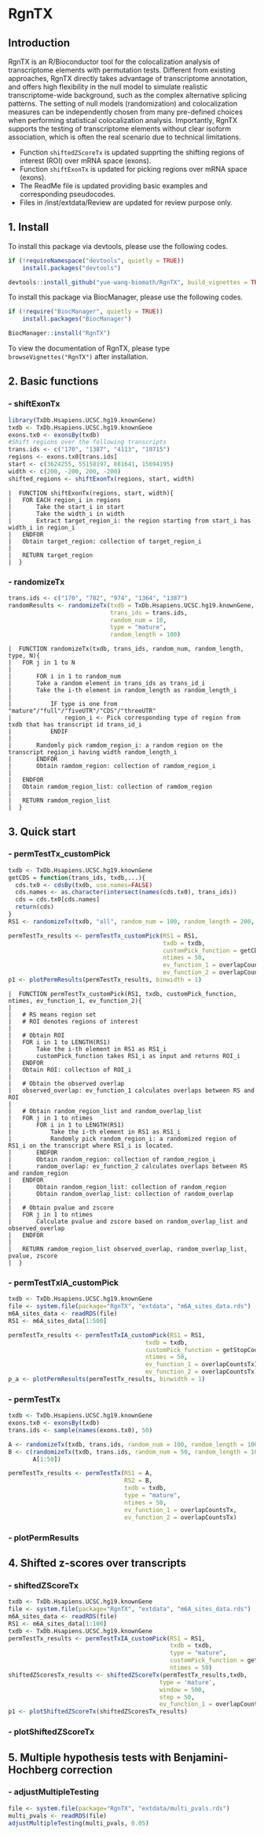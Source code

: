 # RgnTX

## Introduction
RgnTX is an R/Bioconductor tool for the colocalization analysis of transcriptome elements with permutation tests. Different from existing approaches, RgnTX directly takes advantage of transcriptome annotation, and offers high flexibility in the null model to simulate realistic transcriptome-wide background, such as the complex alternative splicing patterns. The setting of null models (randomization) and colocalization measures can be independently chosen from many pre-defined choices when performing statistical colocalization analysis. Importantly, RgnTX supports the testing of transcriptome elements without clear isoform association, which is often the real scenario due to technical limitations. 

- Function `shiftedZScoreTx` is updated supprting the shifting regions of interest (ROI) over mRNA space (exons). 
- Function `shiftExonTx` is updated for picking regions over mRNA space (exons).
- The ReadMe file is updated providing basic examples and corresponding pseudocodes.
- Files in /inst/extdata/Review are updated for review purpose only.

## 1. Install
To install this package via devtools, please use the following codes.
```R
if (!requireNamespace("devtools", quietly = TRUE))
    install.packages("devtools")

devtools::install_github("yue-wang-biomath/RgnTX", build_vignettes = TRUE)
```

To install this package via BiocManager, please use the following codes.
```R
if (!require("BiocManager", quietly = TRUE))
    install.packages("BiocManager")

BiocManager::install("RgnTX")
```

To view the documentation of RgnTX, please type `browseVignettes("RgnTX")` after installation.

## 2. Basic functions

### - shiftExonTx

```R
library(TxDb.Hsapiens.UCSC.hg19.knownGene)
txdb <- TxDb.Hsapiens.UCSC.hg19.knownGene
exons.tx0 <- exonsBy(txdb)
#Shift regions over the following transcripts
trans.ids <- c("170", "1387", "4113", "10715")
regions <- exons.tx0[trans.ids]
start <- c(3624255, 55158197, 881641, 15694195)
width <- c(200, -200, 200, -200)
shifted_regions <- shiftExonTx(regions, start, width)
```

```
|  FUNCTION shiftExonTx(regions, start, width){
|   FOR EACH region_i in regions
|       Take the start_i in start
|       Take the width_i in width
|       Extract target_region_i: the region starting from start_i has width_i in region_i
|   ENDFOR
|   Obtain target_region: collection of target_region_i
|
|   RETURN target_region
|  }
```

### - randomizeTx
```R
trans.ids <- c("170", "782", "974", "1364", "1387")
randomResults <- randomizeTx(txdb = TxDb.Hsapiens.UCSC.hg19.knownGene, 
                             trans_ids = trans.ids, 
                             random_num = 10, 
                             type = "mature", 
                             random_length = 100)
```

```
|  FUNCTION randomizeTx(txdb, trans_ids, random_num, random_length, type, N){
|   FOR j in 1 to N
|
|       FOR i in 1 to random_num
|       Take a random element in trans_ids as trans_id_i
|       Take the i-th element in random_length as random_length_i
|
|           IF type is one from "mature"/"full"/"fiveUTR"/"CDS"/"threeUTR"
|               region_i <- Pick corresponding type of region from txdb that has transcript id trans_id_i 
|           ENDIF
|
|       Randomly pick ramdom_region_i: a random region on the transcript region_i having width random_length_i
|       ENDFOR
|       Obtain ramdom_region: collection of ramdom_region_i
|
|   ENDFOR
|   Obtain ramdom_region_list: collection of ramdom_region
|
|   RETURN ramdom_region_list
|  }
```

## 3. Quick start

### - permTestTx_customPick
```R
txdb <- TxDb.Hsapiens.UCSC.hg19.knownGene
getCDS = function(trans_ids, txdb,...){
  cds.tx0 <- cdsBy(txdb, use.names=FALSE)
  cds.names <- as.character(intersect(names(cds.tx0), trans_ids))
  cds = cds.tx0[cds.names]
  return(cds)
}
RS1 <- randomizeTx(txdb, "all", random_num = 100, random_length = 200, type = "CDS")

permTestTx_results <- permTestTx_customPick(RS1 = RS1,
                                            txdb = txdb,
                                            customPick_function = getCDS,
                                            ntimes = 50,
                                            ev_function_1 = overlapCountsTx,
                                            ev_function_2 = overlapCountsTx)
p1 <- plotPermResults(permTestTx_results, binwidth = 1)
```

```
|  FUNCTION permTestTx_customPick(RS1, txdb, customPick_function, ntimes, ev_function_1, ev_function_2){
|
|   # RS means region set
|   # ROI denotes regions of interest
|   
|   # Obtain ROI 
|   FOR i in 1 to LENGTH(RS1)  
|       Take the i-th element in RS1 as RS1_i 
|       customPick_function takes RS1_i as input and returns ROI_i
|   ENDFOR
|   Obtain ROI: collection of ROI_i
|
|   # Obtain the observed overlap
|   observed_overlap: ev_function_1 calculates overlaps between RS and ROI
|
|   # Obtain random_region_list and random_overlap_list
|   FOR j in 1 to ntimes
|       FOR i in 1 to LENGTH(RS1)  
|           Take the i-th element in RS1 as RS1_i 
|           Randomly pick random_region_i: a randomized region of RS1_i on the transcript where RS1_i is located.
|       ENDFOR
|       Obtain random_region: collection of random_region_i
|       random_overlap: ev_function_2 calculates overlaps between RS and random_region
|   ENDFOR   
|       Obtain random_region_list: collection of random_region
|       Obtain random_overlap_list: collection of random_overlap
|
|   # Obtain pvalue and zscore       
|   FOR j in 1 to ntimes
|       Calculate pvalue and zscore based on random_overlap_list and observed_overlap
|   ENDFOR
|
|   RETURN ramdom_region_list observed_overlap, random_overlap_list, pvalue, zscore
|  }
```

### - permTestTxIA_customPick
```R
txdb <- TxDb.Hsapiens.UCSC.hg19.knownGene
file <- system.file(package="RgnTX", "extdata", "m6A_sites_data.rds")
m6A_sites_data <- readRDS(file)
RS1 <- m6A_sites_data[1:500]

permTestTx_results <- permTestTxIA_customPick(RS1 = RS1,
                                       txdb = txdb,
                                       customPick_function = getStopCodon,
                                       ntimes = 50,
                                       ev_function_1 = overlapCountsTxIA,
                                       ev_function_2 = overlapCountsTx)
p_a <- plotPermResults(permTestTx_results, binwidth = 1)
```

### - permTestTx
```R
txdb <- TxDb.Hsapiens.UCSC.hg19.knownGene
exons.tx0 <- exonsBy(txdb)
trans.ids <- sample(names(exons.tx0), 50)

A <- randomizeTx(txdb, trans.ids, random_num = 100, random_length = 100)
B <- c(randomizeTx(txdb, trans.ids, random_num = 50, random_length = 100), 
       A[1:50])

permTestTx_results <- permTestTx(RS1 = A, 
                                 RS2 = B, 
                                 txdb = txdb, 
                                 type = "mature",
                                 ntimes = 50, 
                                 ev_function_1 = overlapCountsTx, 
                                 ev_function_2 = overlapCountsTx)
```

### - plotPermResults

## 4. Shifted z-scores over transcripts

### - shiftedZScoreTx
```R
txdb <- TxDb.Hsapiens.UCSC.hg19.knownGene
file <- system.file(package="RgnTX", "extdata", "m6A_sites_data.rds")
m6A_sites_data <- readRDS(file)
RS1 <- m6A_sites_data[1:100]
txdb <- TxDb.Hsapiens.UCSC.hg19.knownGene
permTestTx_results <- permTestTxIA_customPick(RS1 = RS1,
                                              txdb = txdb,
                                              type = "mature",
                                              customPick_function = getStopCodon,
                                              ntimes = 50)
shiftedZScoresTx_results <- shiftedZScoreTx(permTestTx_results,txdb,
                                           type = 'mature',
                                           window = 500,
                                           step = 50,
                                           ev_function_1 = overlapCountsTxIA)
p1 <- plotShiftedZScoreTx(shiftedZScoresTx_results)
```


### - plotShiftedZScoreTx

## 5. Multiple hypothesis tests with Benjamini-Hochberg correction

### - adjustMultipleTesting
```R
file <- system.file(package="RgnTX", "extdata/multi_pvals.rds")
multi_pvals <- readRDS(file)
adjustMultipleTesting(multi_pvals, 0.05)
```

